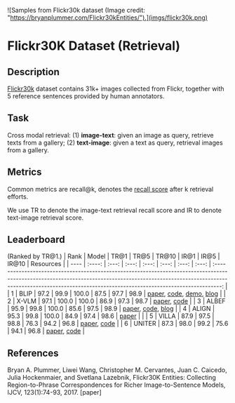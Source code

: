 ![Samples from Flickr30k dataset (Image credit: "https://bryanplummer.com/Flickr30kEntities/").](imgs/flickr30k.png)

# Flickr30K Dataset (Retrieval)

## Description
[Flickr30k](https://github.com/tylin/coco-caption) dataset contains 31k+ images collected from Flickr, together with 5 reference sentences provided by human annotators.

## Task
Cross modal retrieval: (1) **image-text**: given an image as query, retrieve texts from a gallery; (2) **text-image**: given a text as query, retrieval images from a gallery.


## Metrics
Common metrics are recall@k, denotes the [recall score](https://en.wikipedia.org/wiki/Precision_and_recall) after k retrieval efforts.

We use TR to denote the image-text retrieval recall score and IR to denote text-image retrieval score.

## Leaderboard
(Ranked by TR@1.)
| Rank | Model  | TR@1  | TR@5  | TR@10 | IR@1  | IR@5  | IR@10 |                                                                                                                   Resources                                                                                                                    |
| ---- | :----: | :---: | :---: | :---: | :---: | :---: | :---: | :--------------------------------------------------------------------------------------------------------------------------------------------------------------------------------------------------------------------------------------------: |
| 1    |  BLIP  | 97.2  | 99.9  | 100.0  | 87.5  | 97.7  | 98.9  | [paper](https://arxiv.org/pdf/2201.12086.pdf), [code](https://github.com/salesforce/BLIP), [demo](https://huggingface.co/spaces/Salesforce/BLIP), [blog](https://blog.salesforceairesearch.com/blip-bootstrapping-language-image-pretraining/) |
| 2    | X-VLM  | 97.1  | 100.0  | 100.0  | 86.9  | 97.3  | 98.7  |                                                                          [paper](https://arxiv.org/pdf/2111.08276v3.pdf), [code](https://github.com/zengyan-97/X-VLM)                                                                          |
| 3    | ALBEF  | 95.9  | 99.8  | 100.0  | 85.6  | 97.5  | 98.9  |                                            [paper](https://arxiv.org/abs/2107.07651), [code](https://github.com/salesforce/ALBEF), [blog](https://blog.salesforceairesearch.com/align-before-fuse/)                                            |
| 4    | ALIGN  | 95.3  | 99.8  | 100.0  | 84.9  | 97.4  | 98.6  |                                                                                                   [paper](https://arxiv.org/abs/2102.05918)                                                                                                    |                                                      |
| 5    | VILLA  | 87.9  | 97.5  | 98.8  | 76.3  | 94.2  | 96.8  |                                                                          [paper](https://arxiv.org/pdf/2004.06165v5.pdf), [code](https://github.com/microsoft/Oscar)                                                                           |
| 6    | UNITER | 87.3  | 98.0  | 99.2  | 75.6  | 94.1  | 96.8  |                                                          [paper](https://www.ecva.net/papers/eccv_2020/papers_ECCV/papers/123750103.pdf), [code](https://github.com/ChenRocks/UNITER)                                                          |
## References
Bryan A. Plummer, Liwei Wang, Christopher M. Cervantes, Juan C. Caicedo, Julia Hockenmaier, and Svetlana Lazebnik, Flickr30K Entities: Collecting Region-to-Phrase Correspondences for Richer Image-to-Sentence Models, IJCV, 123(1):74-93, 2017. [paper]
